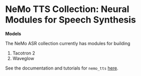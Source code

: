NeMo TTS Collection: Neural Modules for Speech Synthesis
========================================================

**Models**

The NeMo ASR collection currently has modules for building
1. Tacotron 2
2. Waveglow

See the documentation and tutorials for ``nemo_tts`` [here](https://nvidia.github.io/NeMo/tts/intro.html).